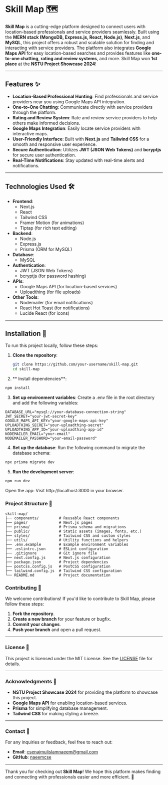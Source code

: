 # Skill Map 🗺️

**Skill Map** is a cutting-edge platform designed to connect users with location-based professionals and service providers seamlessly. Built using the **MERN stack (MongoDB, Express.js, React, Node.js)**, **Next.js**, and **MySQL**, this project offers a robust and scalable solution for finding and interacting with service providers. The platform also integrates **Google Maps API** for easy location-based searches and provides features like **one-to-one chatting**, **rating and review systems**, and more. Skill Map won **1st place** at the **NSTU Project Showcase 2024**!

---

## Features ✨

- **Location-Based Professional Hunting**: Find professionals and service providers near you using Google Maps API integration.
- **One-to-One Chatting**: Communicate directly with service providers through the platform.
- **Rating and Review System**: Rate and review service providers to help others make informed decisions.
- **Google Maps Integration**: Easily locate service providers with interactive maps.
- **User-Friendly Interface**: Built with **Next.js** and **Tailwind CSS** for a smooth and responsive user experience.
- **Secure Authentication**: Utilizes **JWT (JSON Web Tokens)** and **bcryptjs** for secure user authentication.
- **Real-Time Notifications**: Stay updated with real-time alerts and notifications.

---

## Technologies Used 🛠️

- **Frontend**: 
  - Next.js
  - React
  - Tailwind CSS
  - Framer Motion (for animations)
  - Tiptap (for rich text editing)
- **Backend**:
  - Node.js
  - Express.js
  - Prisma (ORM for MySQL)
- **Database**:
  - MySQL
- **Authentication**:
  - JWT (JSON Web Tokens)
  - bcryptjs (for password hashing)
- **APIs**:
  - Google Maps API (for location-based services)
  - Uploadthing (for file uploads)
- **Other Tools**:
  - Nodemailer (for email notifications)
  - React Hot Toast (for notifications)
  - Lucide React (for icons)

---

## Installation 🚀

To run this project locally, follow these steps:

1. **Clone the repository**:
   ```bash
   git clone https://github.com/your-username/skill-map.git
   cd skill-map
2.   ** Install dependencies**: 
```bash
npm install
```
3. **Set up environment variables**:
Create a .env file in the root directory and add the following variables:

```env
DATABASE_URL="mysql://your-database-connection-string"
JWT_SECRET="your-jwt-secret-key"
GOOGLE_MAPS_API_KEY="your-google-maps-api-key"
UPLOADTHING_SECRET="your-uploadthing-secret"
UPLOADTHING_APP_ID="your-uploadthing-app-id"
NODEMAILER_EMAIL="your-email"
NODEMAILER_PASSWORD="your-email-password"
```
4. **Set up the database**:
Run the following command to migrate the database schema:
```bash
npx prisma migrate dev
```
5. **Run the development server**:
```bash
npm run dev
```
Open the app:
Visit http://localhost:3000 in your browser.

### Project Structure 📂
```
skill-map/
├── components/         # Reusable React components
├── pages/              # Next.js pages
├── prisma/             # Prisma schema and migrations
├── public/             # Static assets (images, fonts, etc.)
├── styles/             # Tailwind CSS and custom styles
├── utils/              # Utility functions and helpers
├── .env.example        # Example environment variables
├── .eslintrc.json      # ESLint configuration
├── .gitignore          # Git ignore file
├── next.config.js      # Next.js configuration
├── package.json        # Project dependencies
├── postcss.config.js   # PostCSS configuration
├── tailwind.config.js  # Tailwind CSS configuration
└── README.md           # Project documentation
```

### Contributing 🤝

We welcome contributions! If you'd like to contribute to Skill Map, please follow these steps:

1. **Fork the repository**.
2. **Create a new branch** for your feature or bugfix.
3. **Commit your changes**.
4. **Push your branch** and open a pull request.

---

### License 📜

This project is licensed under the MIT License. See the [LICENSE](LICENSE) file for details.

---

### Acknowledgments 🙏

- **NSTU Project Showcase 2024** for providing the platform to showcase this project.
- **Google Maps API** for enabling location-based services.
- **Prisma** for simplifying database management.
- **Tailwind CSS** for making styling a breeze.

---

### Contact 📧

For any inquiries or feedback, feel free to reach out:

- **Email**: csenajmulislamnaeem@gmail.com
- **GitHub**: [naeemcse](https://github.com/naeemcse)

---

Thank you for checking out **Skill Map**! We hope this platform makes finding and connecting with professionals easier and more efficient. 🌟
